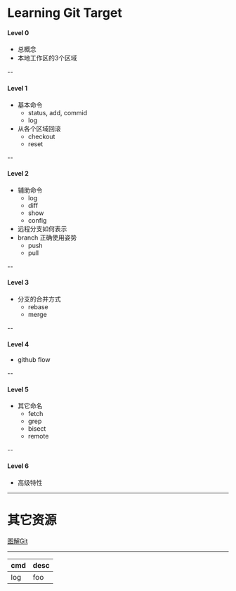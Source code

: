 # Learning Git Target


#### Level 0
* 总概念
* 本地工作区的3个区域

--
#### Level 1
* 基本命令
	* status, add, commid
	* log
* 从各个区域回滚
	* checkout
	* reset

--
#### Level 2
* 辅助命令
	* log
	* diff
	* show
	* config
* 远程分支如何表示
* branch 正确使用姿势
	* push
	* pull

--
#### Level 3
* 分支的合并方式
	* rebase
	* merge

--
#### Level 4
* github flow 

 
--
#### Level 5
* 其它命名
	* fetch
	* grep
	* bisect
	* remote

	
--
#### Level 6
* 高级特性

---

# 其它资源
[图解Git](http://marklodato.github.io/visual-git-guide/index-zh-cn.html#checkout)

---
cmd         | desc                 |
------------|----------------------|
log         | foo                  |




